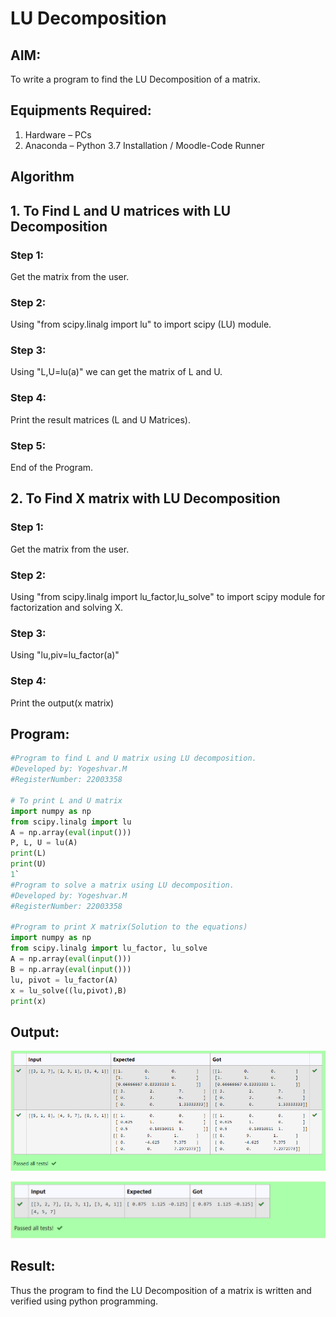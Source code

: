 # LU Decomposition 

## AIM:
To write a program to find the LU Decomposition of a matrix.

## Equipments Required:
1. Hardware – PCs
2. Anaconda – Python 3.7 Installation / Moodle-Code Runner

## Algorithm
## 1. To Find L and U matrices with LU Decomposition
### Step 1: 
Get the matrix from the user.
### Step 2: 
Using "from scipy.linalg import lu" to import scipy (LU) module.
### Step 3: 
Using "L,U=lu(a)" we can get the matrix of L and U.
### Step 4: 
Print the result matrices (L and U Matrices).
### Step 5: 
End of the Program.

## 2. To Find X matrix with LU Decomposition
### Step 1: 
Get the matrix from the user.
### Step 2: 
Using "from scipy.linalg import lu_factor,lu_solve" to import scipy module for factorization and solving X.
### Step 3: 
Using "lu,piv=lu_factor(a)"
### Step 4: 
Print the output(x matrix)

## Program:
```python
#Program to find L and U matrix using LU decomposition.
#Developed by: Yogeshvar.M
#RegisterNumber: 22003358

# To print L and U matrix
import numpy as np
from scipy.linalg import lu
A = np.array(eval(input()))
P, L, U = lu(A)
print(L)
print(U)
1`
#Program to solve a matrix using LU decomposition.
#Developed by: Yogeshvar.M
#RegisterNumber: 22003358

#Program to print X matrix(Solution to the equations)
import numpy as np
from scipy.linalg import lu_factor, lu_solve
A = np.array(eval(input()))
B = np.array(eval(input()))
lu, pivot = lu_factor(A)
x = lu_solve((lu,pivot),B)
print(x)


```

## Output:
![lu decomposition](lu.png)

![lu decomposition](de.png)

## Result:
Thus the program to find the LU Decomposition of a matrix is written and verified using python programming.


